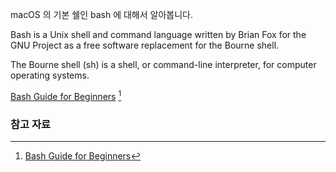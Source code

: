 macOS 의 기본 쉘인 bash 에 대해서 알아봅니다.

Bash is a Unix shell and command language written by Brian Fox for the GNU Project as a free software replacement for the Bourne shell.

The Bourne shell (sh) is a shell, or command-line interpreter, for computer operating systems.

[Bash Guide for Beginners](http://www.tldp.org/LDP/Bash-Beginners-Guide/html/Bash-Beginners-Guide.html) [^tldp-bash-guide]

### 참고 자료

[^tldp-bash-guide]: [Bash Guide for Beginners](http://www.tldp.org/LDP/Bash-Beginners-Guide/html/Bash-Beginners-Guide.html)